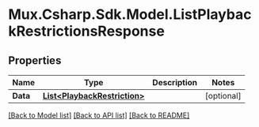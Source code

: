 # Mux.Csharp.Sdk.Model.ListPlaybackRestrictionsResponse

## Properties

Name | Type | Description | Notes
------------ | ------------- | ------------- | -------------
**Data** | [**List&lt;PlaybackRestriction&gt;**](PlaybackRestriction.md) |  | [optional] 

[[Back to Model list]](../README.md#documentation-for-models) [[Back to API list]](../README.md#documentation-for-api-endpoints) [[Back to README]](../README.md)

